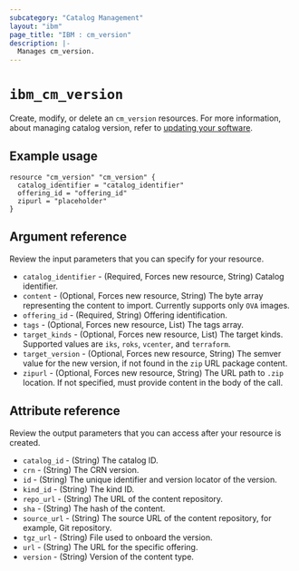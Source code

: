 ```yaml
---
subcategory: "Catalog Management"
layout: "ibm"
page_title: "IBM : cm_version"
description: |-
  Manages cm_version.
---
```


# `ibm_cm_version`

Create, modify, or delete an `cm_version` resources. For more information, about managing catalog version, refer to [updating your software](https://cloud.ibm.com/docs/account?topic=account-update-private).


## Example usage

```
resource "cm_version" "cm_version" {
  catalog_identifier = "catalog_identifier"
  offering_id = "offering_id"
  zipurl = "placeholder"
}
```


## Argument reference
Review the input parameters that you can specify for your resource. 
 
- `catalog_identifier` - (Required, Forces new resource, String) Catalog identifier.
- `content` - (Optional, Forces new resource, String) The byte array representing the content to import. Currently supports only `OVA` images.
- `offering_id` - (Required, String) Offering identification.
- `tags` - (Optional, Forces new resource, List) The tags array.
- `target_kinds` - (Optional, Forces new resource, List) The target kinds. Supported values are `iks`, `roks`, `vcenter`, and `terraform`.
- `target_version` - (Optional, Forces new resource, String) The semver value for the new version, if not found in the `zip` URL package content.
- `zipurl` - (Optional, Forces new resource, String) The URL path to `.zip` location. If not specified, must provide content in the body of the call.


## Attribute reference
Review the output parameters that you can access after your resource is created. 

- `catalog_id` - (String) The catalog ID.
- `crn` - (String) The CRN version.
- `id` - (String) The unique identifier and version locator of the version.
- `kind_id` - (String) The kind ID.
- `repo_url` - (String) The URL of the content repository.
- `sha` - (String) The hash of the content.
- `source_url` - (String) The source URL of the content repository, for example, Git repository.
- `tgz_url` - (String) File used to onboard the version.
- `url` - (String) The URL for the specific offering.
- `version` - (String) Version of the content type.
